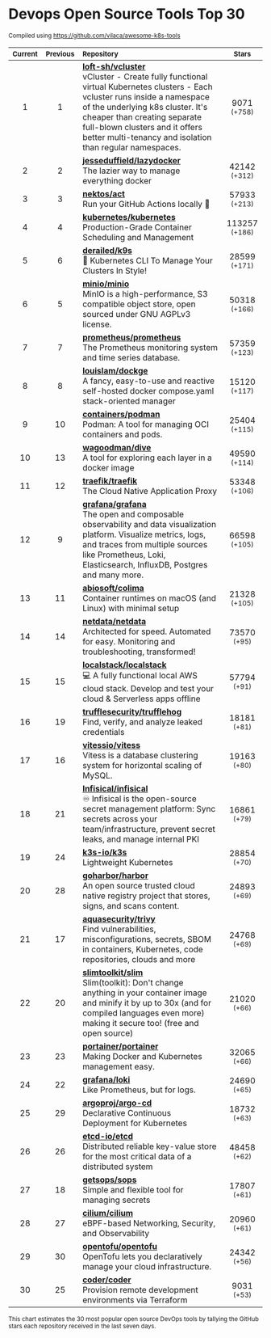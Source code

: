 # Devops Open Source Tools Top 30
<sup>Compiled using https://github.com/vilaca/awesome-k8s-tools</sup>
<div align="center">

|<sub>Current</sub>|<sub>Previous</sub>|<sub>Repository</sub>|<sub>Stars</sub>|
|:---:|:---:|:---|:---:|
|1|1|[**loft-sh/vcluster**](https://github.com/loft-sh/vcluster)<br/>vCluster - Create fully functional virtual Kubernetes clusters - Each vcluster runs inside a namespace of the underlying k8s cluster. It's cheaper than creating separate full-blown clusters and it offers better multi-tenancy and isolation than regular namespaces.|9071 <sup>(+758)</sup>|
|2|2|[**jesseduffield/lazydocker**](https://github.com/jesseduffield/lazydocker)<br/>The lazier way to manage everything docker|42142 <sup>(+312)</sup>|
|3|3|[**nektos/act**](https://github.com/nektos/act)<br/>Run your GitHub Actions locally 🚀|57933 <sup>(+213)</sup>|
|4|4|[**kubernetes/kubernetes**](https://github.com/kubernetes/kubernetes)<br/>Production-Grade Container Scheduling and Management|113257 <sup>(+186)</sup>|
|5|6|[**derailed/k9s**](https://github.com/derailed/k9s)<br/>🐶 Kubernetes CLI To Manage Your Clusters In Style!|28599 <sup>(+171)</sup>|
|6|5|[**minio/minio**](https://github.com/minio/minio)<br/>MinIO is a high-performance, S3 compatible object store, open sourced under GNU AGPLv3 license.|50318 <sup>(+166)</sup>|
|7|7|[**prometheus/prometheus**](https://github.com/prometheus/prometheus)<br/>The Prometheus monitoring system and time series database.|57359 <sup>(+123)</sup>|
|8|8|[**louislam/dockge**](https://github.com/louislam/dockge)<br/>A fancy, easy-to-use and reactive self-hosted docker compose.yaml stack-oriented manager|15120 <sup>(+117)</sup>|
|9|10|[**containers/podman**](https://github.com/containers/podman)<br/>Podman: A tool for managing OCI containers and pods.|25404 <sup>(+115)</sup>|
|10|13|[**wagoodman/dive**](https://github.com/wagoodman/dive)<br/>A tool for exploring each layer in a docker image|49590 <sup>(+114)</sup>|
|11|12|[**traefik/traefik**](https://github.com/traefik/traefik)<br/>The Cloud Native Application Proxy|53348 <sup>(+106)</sup>|
|12|9|[**grafana/grafana**](https://github.com/grafana/grafana)<br/>The open and composable observability and data visualization platform. Visualize metrics, logs, and traces from multiple sources like Prometheus, Loki, Elasticsearch, InfluxDB, Postgres and many more. |66598 <sup>(+105)</sup>|
|13|11|[**abiosoft/colima**](https://github.com/abiosoft/colima)<br/>Container runtimes on macOS (and Linux) with minimal setup|21328 <sup>(+105)</sup>|
|14|14|[**netdata/netdata**](https://github.com/netdata/netdata)<br/>Architected for speed. Automated for easy. Monitoring and troubleshooting, transformed!|73570 <sup>(+95)</sup>|
|15|15|[**localstack/localstack**](https://github.com/localstack/localstack)<br/>💻 A fully functional local AWS cloud stack. Develop and test your cloud & Serverless apps offline|57794 <sup>(+91)</sup>|
|16|19|[**trufflesecurity/trufflehog**](https://github.com/trufflesecurity/trufflehog)<br/>Find, verify, and analyze leaked credentials|18181 <sup>(+81)</sup>|
|17|16|[**vitessio/vitess**](https://github.com/vitessio/vitess)<br/>Vitess is a database clustering system for horizontal scaling of MySQL.|19163 <sup>(+80)</sup>|
|18|21|[**Infisical/infisical**](https://github.com/Infisical/infisical)<br/>♾ Infisical is the open-source secret management platform: Sync secrets across your team/infrastructure, prevent secret leaks, and manage internal PKI|16861 <sup>(+79)</sup>|
|19|24|[**k3s-io/k3s**](https://github.com/k3s-io/k3s)<br/>Lightweight Kubernetes|28854 <sup>(+70)</sup>|
|20|28|[**goharbor/harbor**](https://github.com/goharbor/harbor)<br/>An open source trusted cloud native registry project that stores, signs, and scans content.|24893 <sup>(+69)</sup>|
|21|17|[**aquasecurity/trivy**](https://github.com/aquasecurity/trivy)<br/>Find vulnerabilities, misconfigurations, secrets, SBOM in containers, Kubernetes, code repositories, clouds and more|24768 <sup>(+69)</sup>|
|22|20|[**slimtoolkit/slim**](https://github.com/slimtoolkit/slim)<br/>Slim(toolkit): Don't change anything in your container image and minify it by up to 30x (and for compiled languages even more) making it secure too! (free and open source)|21020 <sup>(+66)</sup>|
|23|23|[**portainer/portainer**](https://github.com/portainer/portainer)<br/>Making Docker and Kubernetes management easy.|32065 <sup>(+66)</sup>|
|24|22|[**grafana/loki**](https://github.com/grafana/loki)<br/>Like Prometheus, but for logs.|24690 <sup>(+65)</sup>|
|25|29|[**argoproj/argo-cd**](https://github.com/argoproj/argo-cd)<br/>Declarative Continuous Deployment for Kubernetes|18732 <sup>(+63)</sup>|
|26|26|[**etcd-io/etcd**](https://github.com/etcd-io/etcd)<br/>Distributed reliable key-value store for the most critical data of a distributed system|48458 <sup>(+62)</sup>|
|27|18|[**getsops/sops**](https://github.com/getsops/sops)<br/>Simple and flexible tool for managing secrets|17807 <sup>(+61)</sup>|
|28|27|[**cilium/cilium**](https://github.com/cilium/cilium)<br/>eBPF-based Networking, Security, and Observability|20960 <sup>(+61)</sup>|
|29|30|[**opentofu/opentofu**](https://github.com/opentofu/opentofu)<br/>OpenTofu lets you declaratively manage your cloud infrastructure.|24342 <sup>(+56)</sup>|
|30|25|[**coder/coder**](https://github.com/coder/coder)<br/>Provision remote development environments via Terraform|9031 <sup>(+53)</sup>|


</div>

<sub>This chart estimates the 30 most popular open source DevOps tools by tallying the GitHub stars each repository received in the last seven days.</sub>

